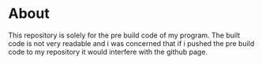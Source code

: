 # About 
This repository is solely for the pre build code of my program. The built code is not very readable and i was concerned that if i pushed the pre build code
to my repository it would interfere with the github page.
